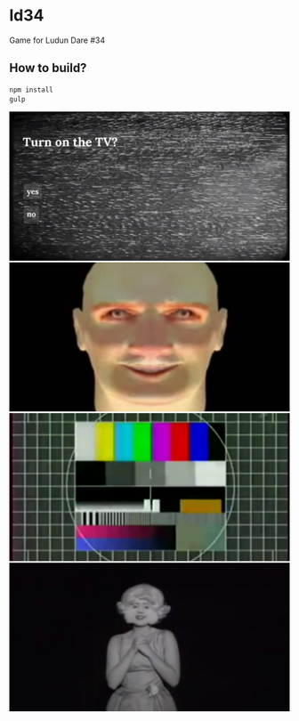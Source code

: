 # ld34
Game for Ludun Dare #34

## How to build?
```bash
npm install
gulp
```

![](/screenshots/1.png?raw=true)
![](/screenshots/2.png?raw=true)
![](/screenshots/3.png?raw=true)
![](/screenshots/4.png?raw=true)